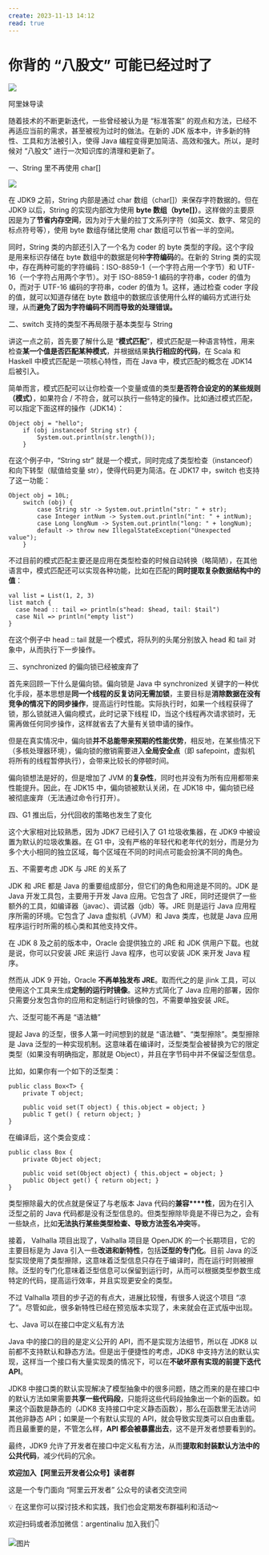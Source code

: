 ```yaml
---
create: 2023-11-13 14:12
read: true
---
```


# 你背的 “八股文” 可能已经过时了

![](https://mmbiz.qpic.cn/mmbiz_jpg/Z6bicxIx5naLTZWZPKKjnb2czS6GL3kfmvf8F8PlJPd8y9KMdEwXWxX7lbEZbZsdulYGW9l1oia6yIhBfxYrPoaQ/640?wx_fmt=jpeg)

阿里妹导读

随着技术的不断更新迭代，一些曾经被认为是 “标准答案” 的观点和方法，已经不再适应当前的需求，甚至被视为过时的做法。在新的 JDK 版本中，许多新的特性、工具和方法被引入，使得 Java 编程变得更加简洁、高效和强大。所以，是时候对 “八股文” 进行一次知识库的清理和更新了。

一、String 里不再使用 char[]

![](https://mmbiz.qpic.cn/mmbiz_png/Z6bicxIx5naKmxeBzV65OEDibctJB7Iw3jhzkFNFG5RKVKxADRI11gIJPricRm1TbyYkicjZFjRFeMvibyAHzRgF2SQ/640?wx_fmt=png)

在 JDK9 之前，String 内部是通过 char 数组（char[]）来保存字符数据的。但在 JDK9 以后，String 的实现内部改为使用 **byte 数组（byte[]）**。这样做的主要原因是为了**节省内存空间**，因为对于大量的拉丁文系列字符（如英文、数字、常见的标点符号等），使用 byte 数组存储比使用 char 数组可以节省一半的空间。

同时，String 类的内部还引入了一个名为 coder 的 byte 类型的字段。这个字段是用来标识存储在 byte 数组中的数据是何种**字符编码**的。在新的 String 类的实现中，存在两种可能的字符编码：ISO-8859-1（一个字符占用一个字节）和 UTF-16（一个字符占用两个字节）。对于 ISO-8859-1 编码的字符串，coder 的值为 0，而对于 UTF-16 编码的字符串，coder 的值为 1。这样，通过检查 coder 字段的值，就可以知道存储在 byte 数组中的数据应该使用什么样的编码方式进行处理，从而**避免了因为字符编码不同而导致的处理错误。**

二、switch 支持的类型不再局限于基本类型与 String

讲这一点之前，首先要了解什么是 “**模式匹配**”，模式匹配是一种语言特性，用来检查**某一个值是否匹配某种模式**，并根据结果**执行相应的代码**，在 Scala 和 Haskell 中模式匹配是一项核心特性，而在 Java 中，模式匹配的概念在 JDK14 后被引入。

简单而言，模式匹配可以让你检查一个变量或值的类型**是否符合设定的的某些规则（模式）**，如果符合 / 不符合，就可以执行一些特定的操作。比如通过模式匹配，可以指定下面这样的操作（JDK14）：

```
Object obj = "hello";
    if (obj instanceof String str) {
        System.out.println(str.length());
    }
```

在这个例子中，“String str” 就是一个模式，同时完成了类型检查（instanceof）和向下转型（赋值给变量 str），使得代码更为简洁。在 JDK17 中，switch 也支持了这一功能：

```
Object obj = 10L;
    switch (obj) {
        case String str -> System.out.println("str: " + str);
        case Integer intNum -> System.out.println("int: " + intNum);
        case Long longNum -> System.out.println("long: " + longNum);
        default -> throw new IllegalStateException("Unexpected value");
    }
```

不过目前的模式匹配主要还是应用在类型检查的时候自动转换（略简陋），在其他语言中，模式匹配还可以实现各种功能，比如在匹配的**同时提取复杂数据结构中的值**：

```
val list = List(1, 2, 3)
list match {
  case head :: tail => println(s"head: $head, tail: $tail")
  case Nil => println("empty list")
}
```

在这个例子中 head :: tail 就是一个模式，将队列的头尾分别放入 head 和 tail 对象中，从而执行下一步操作。

三、synchronized 的偏向锁已经被废弃了

首先来回顾一下什么是偏向锁。偏向锁是 Java 中 synchronized 关键字的一种优化手段，基本思想是**同一个线程的反复访问无需加锁**，主要目标是**消除数据在没有竞争的情况下的同步操作**，提高运行时性能。实际执行时，如果一个线程获得了锁，那么锁就进入偏向模式，此时记录下线程 ID，当这个线程再次请求锁时，无需再做任何同步操作，这样就省去了大量有关锁申请的操作。 

但是在真实情况中，偏向锁**并不总能带来预期的性能优势**，相反地，在某些情况下（多核处理器环境），偏向锁的撤销需要进入**全局安全点**（即 safepoint，虚拟机将所有的线程暂停执行），会带来比较长的停顿时间。 

偏向锁想法是好的，但是增加了 JVM 的**复杂性**，同时也并没有为所有应用都带来性能提升。因此，在 JDK15 中，偏向锁被默认关闭，在 JDK18 中，偏向锁已经被彻底废弃（无法通过命令行打开）。

四、G1 推出后，分代回收的策略也发生了变化

这个大家相对比较熟悉，因为 JDK7 已经引入了 G1 垃圾收集器，在 JDK9 中被设置为默认的垃圾收集器。在 G1 中，没有严格的年轻代和老年代的划分，而是分为多个大小相同的独立区域，每个区域在不同的时间点可能会扮演不同的角色。

五、不需要考虑 JDK 与 JRE 的关系了

JDK 和 JRE 都是 Java 的重要组成部分，但它们的角色和用途是不同的。JDK 是 Java 开发工具包，主要用于开发 Java 应用。它包含了 JRE，同时还提供了一些额外的工具，如编译器（javac）、调试器（jdb）等。JRE 则是运行 Java 应用程序所需的环境。它包含了 Java 虚拟机（JVM）和 Java 类库，也就是 Java 应用程序运行时所需的核心类和其他支持文件。 

在 JDK 8 及之前的版本中，Oracle 会提供独立的 JRE 和 JDK 供用户下载。也就是说，你可以只安装 JRE 来运行 Java 程序，也可以安装 JDK 来开发 Java 程序。

然而从 JDK 9 开始，Oracle **不再单独发布 JRE**。取而代之的是 jlink 工具，可以使用这个工具来生成**定制的运行时镜像**。这种方式简化了 Java 应用的部署，因你只需要分发包含你的应用和定制运行时镜像的包，不需要单独安装 JRE。

六、泛型可能不再是 “语法糖”

提起 Java 的泛型，很多人第一时间想到的就是 “语法糖”、“类型擦除”。类型擦除是 Java 泛型的一种实现机制。这意味着在编译时，泛型类型会被替换为它的限定类型（如果没有明确指定，那就是 Object），并且在字节码中并不保留泛型信息。

比如，如果你有一个如下的泛型类：

```
public class Box<T> {
    private T object;

    public void set(T object) { this.object = object; }
    public T get() { return object; }
}
```

在编译后，这个类会变成：

```
public class Box {
    private Object object;

    public void set(Object object) { this.object = object; }
    public Object get() { return object; }
}
```

类型擦除最大的优点就是保证了与老版本 Java 代码的**兼容****性**，因为在引入泛型之前的 Java 代码都是没有泛型信息的。但类型擦除毕竟是不得已为之，会有一些缺点，比如**无法执行某些类型检查、导致方法签名冲突**等。

接着， Valhalla 项目出现了，Valhalla 项目是 OpenJDK 的一个长期项目，它的主要目标是为 Java 引入一些**改进和新特性**，包括**泛型的专门化**。目前 Java 的泛型实现使用了类型擦除，这意味着泛型信息只存在于编译时，而在运行时则被擦除。泛型的专门化意味着泛型信息可以保留到运行时，从而可以根据类型参数生成特定的代码，提高运行效率，并且实现更安全的类型。

不过 Valhalla 项目的步子迈的有点大，进展比较慢，有很多人说这个项目 “凉了”。尽管如此，很多新特性已经在预览版本实现了，未来就会在正式版中出现。

七、Java 可以在接口中定义私有方法

Java 中的接口的目的是定义公开的 API，而不是实现方法细节，所以在 JDK8 以前都不支持默认和静态方法。但是出于便捷性的考虑，JDK8 中支持方法的默认实现，这样当一个接口有大量实现类的情况下，可以在**不破坏原有实现的前提下迭代 API**。

JDK8 中接口类的默认实现解决了模型抽象中的很多问题，随之而来的是在接口中的默认方法如果需要**共享一些代码段**，只能将这些代码段抽象出一个新的函数。如果这个函数是静态的（JDK8 支持接口中定义静态函数），那么在函数里无法访问其他非静态 API；如果是一个有默认实现的 API，就会导致实现类可以自由重载。而且最重要的是，不管怎么样，**API 都会被暴露出去**，这不是开发者想要看到的。

最终，JDK9 允许了开发者在接口中定义私有方法，从而**提取和封装默认方法中的公共代码**，减少代码的冗余。

**欢迎加入【阿里云开发者公众号】读者群**

这是一个专门面向 “阿里云开发者” 公众号的读者交流空间

💡 在这里你可以探讨技术和实践，我们也会定期发布群福利和活动～

欢迎扫码或者添加微信：argentinaliu 加入我们👇

![图片](https://mmbiz.qpic.cn/mmbiz_png/Z6bicxIx5naItaCLnTYIQlsonBibnFMlmU53DKOhbzic8LKgpU7Jzs5ndc5q4FIWXFkJoEnUQUDgyT6IQJUsr6exA/640?wx_fmt=png&wxfrom=5&wx_lazy=1&wx_co=1)